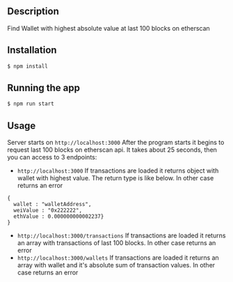## Description
Find Wallet with highest absolute value at last 100 blocks on etherscan

## Installation

```bash
$ npm install
```

## Running the app

```bash
$ npm run start
```
## Usage

Server starts on `http://localhost:3000`
After the program starts it begins to request last 100 blocks on etherscan api. It takes about 25 seconds, then you can access to 3 endpoints:

- `http://localhost:3000` If transactions are loaded it returns object with wallet with highest value. The return type is like below. In other case returns an error

```
{
  wallet : "walletAddress",
  weiValue : "0x222222",
  ethValue : 0.000000000002237}
}
```
- `http://localhost:3000/transactions` If transactions are loaded it returns an array with transactions of last 100 blocks. In other case returns an error
- `http://localhost:3000/wallets` If transactions are loaded it returns an array with wallet and it's absolute sum of transaction values. In other case returns an error
